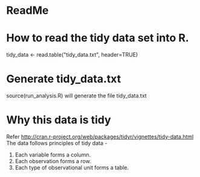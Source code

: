 ReadMe
======

How to read the tidy data set into R.
======================================
tidy_data <- read.table("tidy_data.txt", header=TRUE)

Generate tidy_data.txt
======================
source(run_analysis.R) will generate the  file tidy_data.txt

Why this data is tidy
=====================
Refer http://cran.r-project.org/web/packages/tidyr/vignettes/tidy-data.html
The data follows principles of tidy data -

1. Each variable forms a column.
2. Each observation forms a row.
3. Each type of observational unit forms a table.

